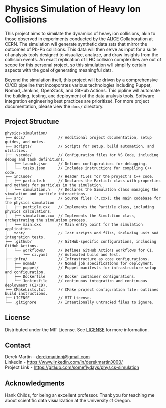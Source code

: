 # Physics Simulation of Heavy Ion Collisions

This project aims to simulate the dynamics of heavy ion collisions, akin to those observed in experiments conducted by the ALICE Collaboration at CERN. The simulation will generate synthetic data sets that mirror the outcomes of Pb-Pb collisions. This data will then serve as input for a suite of analysis tools designed to visualize, analyze, and draw insights from the collision events. An exact replication of LHC collision complexities are out of scope for this personal project, so this simulation will simplify certain aspects with the goal of generating meaningful data.

Beyond the simulation itself, this project will be driven by a comprehensive CI/CD pipeline that incorporates various technologies including Puppet, Nomad, Jenkins, OpenStack, and GitHub Actions. This pipline will automate the building, testing, and deployment of the data analysis tools. Software integration engineering best practices are prioritized. For more project documentation, please view the `docs/` directory.

## Project Structure

```
physics-simulation/
├── docs/               // Additional project documentation, setup guides, and notes.
├── scripts/            // Scripts for setup, build automation, and utilities.
├── .vscode/            // Configuration files for VS Code, including debug and task definitions.
│   ├── launch.json     // Defines configurations for debugging.
│   └── tasks.json      // Includes instructions for compiling C++ code.
├── include/            // Header files for the project's C++ code.
│   ├── particle.h      // Declares the Particle class with properties and methods for particles in the simulation.
│   └── simulation.h    // Declares the Simulation class managing the simulation and particle interactions.
├── src/                // Source files (*.cxx); the main codebase for the physics simulation.
│   ├── particle.cxx    // Implements the Particle class, including physics calculations.
│   ├── simulation.cxx  // Implements the Simulation class, orchestrating the simulation process.
│   └── main.cxx        // Main entry point for the simulation application.
├── test/               // Test scripts and files, including unit and integration tests.
├── .github/            // GitHub-specific configurations, including GitHub Actions.
│   └── workflows/      // Defines GitHub Actions workflows for CI.
│       └── ci.yaml     // Automated build and test.
├── infra/              // Infrastructure as code configurations.
│   ├── nomad/          // Nomad job specifications for deployment.
│   ├── puppet/         // Puppet manifests for infrastructure setup and configuration.
│   ├── Dockerfile      // Docker container configurations.
│   └── Jenkinsfile     // continuous integration and continuous deployment (CI/CD).
├── CMakeLists.txt      // CMake project configuration file; outlines build instructions.
├── LICENSE             // MIT License.
└── .gitignore          // Intentionally untracked files to ignore.
```

## License

Distributed under the MIT License. See [LICENSE](LICENSE) for more information.

## Contact

Derek Martin - derekmartinnj@gmail.com<br>
LinkedIn - https://www.linkedin.com/in/derekmartin0000/<br>
Project Link - https://github.com/someflydays/physics-simulation

## Acknowledgments

Hank Childs, for being an excellent professor. Thank you for teaching me about scientific data visualization at the University of Oregon.